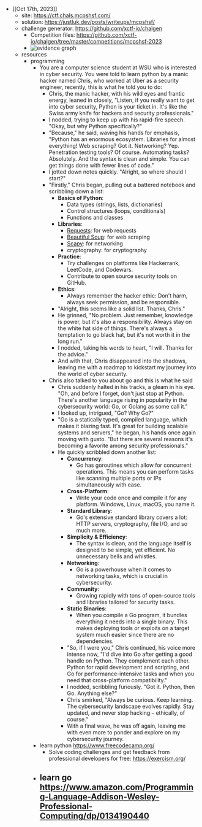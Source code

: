 - [[Oct 17th, 2023]]
	- site: https://ctf.chals.mcpshsf.com/
	- solution: https://justluk.dev/posts/writeups/mcpshsf/
	- challenge generator: https://github.com/xctf-io/chalgen
		- Competition files: https://github.com/xctf-io/chalgen/tree/master/competitions/mcpshsf-2023
		- ![evidence graph](https://github.com/xctf-io/chalgen/raw/master/competitions/mcpshsf-2023/evidence_graph.png)
	- resources
		- programming
			- You are a computer science student at WSU who is interested in cyber security. You were told to learn python by a manic hacker named Chris, who worked at Uber as a security engineer, recently, this is what he told you to do:
				- Chris, the manic hacker, with his wild eyes and frantic energy, leaned in closely, "Listen, if you really want to get into cyber security, Python is your ticket in. It's like the Swiss army knife for hackers and security professionals."
				- I nodded, trying to keep up with his rapid-fire speech. "Okay, but why Python specifically?"
				- "Because," he said, waving his hands for emphasis, "Python has an enormous ecosystem. Libraries for almost everything! Web scraping? Got it. Networking? Yep. Penetration testing tools? Of course. Automating tasks? Absolutely. And the syntax is clean and simple. You can get things done with fewer lines of code."
				- I jotted down notes quickly. "Alright, so where should I start?"
				- "Firstly," Chris began, pulling out a battered notebook and scribbling down a list:
					- **Basics of Python**:
						- Data types (strings, lists, dictionaries)
						- Control structures (loops, conditionals)
						- Functions and classes
					- **Libraries**:
						- [Requests](https://requests.readthedocs.io/en/latest/): for web requests
						- [Beautiful Soup](https://www.crummy.com/software/BeautifulSoup/bs4/doc/): for web scraping
						- [Scapy](https://scapy.net/): for networking
						- cryptography: for cryptography
					- **Practice**:
						- Try challenges on platforms like Hackerrank, LeetCode, and Codewars.
						- Contribute to open source security tools on GitHub.
					- **Ethics**:
						- Always remember the hacker ethic: Don't harm, always seek permission, and be responsible.
					- "Alright, this seems like a solid list. Thanks, Chris."
					- He grinned, "No problem. Just remember, knowledge is power, but it's also a responsibility. Always stay on the white hat side of things. There's always a temptation to go black hat, but it's not worth it in the long run."
					- I nodded, taking his words to heart, "I will. Thanks for the advice."
					- And with that, Chris disappeared into the shadows, leaving me with a roadmap to kickstart my journey into the world of cyber security.
				- Chris also talked to you about go and this is what he said
					- Chris suddenly halted in his tracks, a gleam in his eye. "Oh, and before I forget, don't just stop at Python. There's another language rising in popularity in the cybersecurity world: Go, or Golang as some call it."
					- I looked up, intrigued, "Go? Why Go?"
					- "Go is a statically typed, compiled language, which makes it blazing fast. It's great for building scalable systems and servers," he began, his hands once again moving with gusto. "But there are several reasons it's becoming a favorite among security professionals."
					- He quickly scribbled down another list:
						- **Concurrency**:
							- Go has goroutines which allow for concurrent operations. This means you can perform tasks like scanning multiple ports or IPs simultaneously with ease.
						- **Cross-Platform**:
							- Write your code once and compile it for any platform. Windows, Linux, macOS, you name it.
						- **Standard Library**:
							- Go's extensive standard library covers a lot: HTTP servers, cryptography, file I/O, and so much more.
						- **Simplicity & Efficiency**:
							- The syntax is clean, and the language itself is designed to be simple, yet efficient. No unnecessary bells and whistles.
						- **Networking**:
							- Go is a powerhouse when it comes to networking tasks, which is crucial in cybersecurity.
						- **Community**:
							- Growing rapidly with tons of open-source tools and libraries tailored for security tasks.
						- **Static Binaries**:
							- When you compile a Go program, it bundles everything it needs into a single binary. This makes deploying tools or exploits on a target system much easier since there are no dependencies.
						- "So, if I were you," Chris continued, his voice more intense now, "I'd dive into Go after getting a good handle on Python. They complement each other. Python for rapid development and scripting, and Go for performance-intensive tasks and when you need that cross-platform compatibility."
						- I nodded, scribbling furiously. "Got it. Python, then Go. Anything else?"
						- Chris smirked, "Always be curious. Keep learning. The cybersecurity landscape evolves rapidly. Stay updated, and never stop hacking – ethically, of course."
						- With a final wave, he was off again, leaving me with even more to ponder and explore on my cybersecurity journey.
			- learn python https://www.freecodecamp.org/
				- Solve coding challenges and get feedback from professional developers for free: https://exercism.org/
			- learn go https://www.amazon.com/Programming-Language-Addison-Wesley-Professional-Computing/dp/0134190440
				-